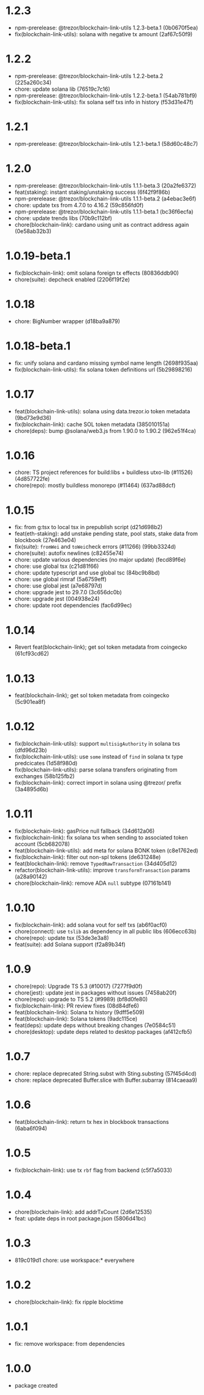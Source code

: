 # 1.2.3

-   npm-prerelease: @trezor/blockchain-link-utils 1.2.3-beta.1 (0b0670f5ea)
-   fix(blockchain-link-utils): solana with negative tx amount (2af67c50f9)

# 1.2.2

-   npm-prerelease: @trezor/blockchain-link-utils 1.2.2-beta.2 (225a260c34)
-   chore: update solana lib (76519c7c16)
-   npm-prerelease: @trezor/blockchain-link-utils 1.2.2-beta.1 (54ab781bf9)
-   fix(blockchain-link-utils): fix solana self txs info in history (f53d31e47f)

# 1.2.1

-   npm-prerelease: @trezor/blockchain-link-utils 1.2.1-beta.1 (58d60c48c7)

# 1.2.0

-   npm-prerelease: @trezor/blockchain-link-utils 1.1.1-beta.3 (20a2fe6372)
-   feat(staking): instant staking/unstaking success (6f42f9f86b)
-   npm-prerelease: @trezor/blockchain-link-utils 1.1.1-beta.2 (a4ebac3e6f)
-   chore: update txs from 4.7.0 to 4.16.2 (59c856fd0f)
-   npm-prerelease: @trezor/blockchain-link-utils 1.1.1-beta.1 (bc36f6ecfa)
-   chore: update trends libs (70b9c112bf)
-   chore(blockchain-link): cardano using unit as contract address again (0e58ab32b3)

# 1.0.19-beta.1

-   fix(blockchain-link): omit solana foreign tx effects (80836ddb90)
-   chore(suite): depcheck enabled (2206f19f2e)

# 1.0.18

-   chore: BigNumber wrapper (d18ba9a879)

# 1.0.18-beta.1

-   fix: unify solana and cardano missing symbol name length (2698f935aa)
-   fix(blockchain-link-utils): fix solana token definitions url (5b29898216)

# 1.0.17

-   feat(blockchain-link-utils): solana using data.trezor.io token metadata (9bd73e9d36)
-   fix(blockchain-link): cache SOL token metadata (385010151a)
-   chore(deps): bump @solana/web3.js from 1.90.0 to 1.90.2 (962e51f4ca)

# 1.0.16

-   chore: TS project references for build:libs + buildless utxo-lib (#11526) (4d857722fe)
-   chore(repo): mostly buildless monorepo (#11464) (637ad88dcf)

# 1.0.15

-   fix: from g:tsx to local tsx in prepublish script (d21d698b2)
-   feat(eth-staking): add unstake pending state, pool stats, stake data from blockbook (27e463e04)
-   fix(suite): `fromWei` and `toWei`check errors (#11266) (99bb3324d)
-   chore(suite): autofix newlines (c82455e74)
-   chore: update various dependencies (no major update) (fecd89f6e)
-   chore: use global tsx (c21d81f66)
-   chore: update typescript and use global tsc (84bc9b8bd)
-   chore: use global rimraf (5a6759eff)
-   chore: use global jest (a7e68797d)
-   chore: upgrade jest to 29.7.0 (3c656dc0b)
-   chore: upgrade jest (004938e24)
-   chore: update root dependencies (fac6d99ec)

# 1.0.14

-   Revert feat(blockchain-link); get sol token metadata from coingecko (61cf93cd62)

# 1.0.13

-   feat(blockchain-link); get sol token metadata from coingecko (5c901ea8f)

# 1.0.12

-   fix(blockchain-link-utils): support `multisigAuthority` in solana txs (dfd96d23b)
-   fix(blockchain-link-utils): use `some` instead of `find` in solana tx type predcicates (1d58f980d)
-   fix(blockchain-link-utils): parse solana transfers originating from exchanges (58b125fb2)
-   fix(blockchain-link): correct import in solana using @trezor/ prefix (3a4895d6b)

# 1.0.11

-   fix(blockchain-link): gasPrice null fallback (34d612a06)
-   fix(blockchain-link): fix solana txs when sending to associated token account (5cb682078)
-   feat(blockchain-link-utils): add meta for solana BONK token (c8e1762ed)
-   fix(blockchain-link): filter out non-spl tokens (de631248e)
-   feat(blockchain-link): remove `TypedRawTransaction` (34d405d12)
-   refactor(blockchain-link-utils): improve `transformTransaction` params (a28a90142)
-   chore(blockchain-link): remove ADA `null` subtype (07161b141)

# 1.0.10

-   fix(blockchain-link): add solana vout for self txs (ab6f0acf0)
-   chore(connect): use `tslib` as dependency in all public libs (606ecc63b)
-   chore(repo): update tsx (53de3e3a8)
-   feat(suite): add Solana support (f2a89b34f)

# 1.0.9

-   chore(repo): Upgrade TS 5.3 (#10017) (7277f9d0f)
-   chore(jest): update jest in packages without issues (7458ab20f)
-   chore(repo): upgrade to TS 5.2 (#9989) (bf8d0fe80)
-   fix(blockchain-link): PR review fixes (08d84dfe6)
-   feat(blockchain-link): Solana tx history (9dff5e509)
-   feat(blockchain-link): Solana tokens (9adc115ce)
-   feat(deps): update deps without breaking changes (7e0584c51)
-   chore(desktop): update deps related to desktop packages (af412cfb5)

# 1.0.7

-   chore: replace deprecated String.subst with Sting.substing (57f45d4cd)
-   chore: replace deprecated Buffer.slice with Buffer.subarray (814caeaa9)

# 1.0.6

-   feat(blockchain-link): return tx hex in blockbook transactions (6aba6f094)

# 1.0.5

-   fix(blockchain-link): use tx `rbf` flag from backend (c5f7a5033)

# 1.0.4

-   chore(blockchain-link): add addrTxCount (2d6e12535)
-   feat: update deps in root package.json (5806d41bc)

# 1.0.3

-   819c019d1 chore: use workspace:\* everywhere

# 1.0.2

-   chore(blockchain-link): fix ripple blocktime

# 1.0.1

-   fix: remove workspace: from dependencies

# 1.0.0

-   package created
